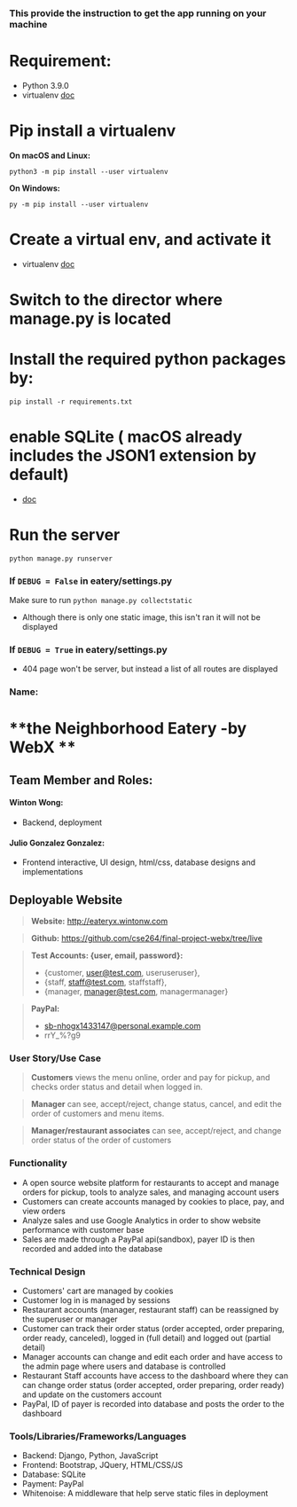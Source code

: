 ### This provide the instruction to get the app running on your machine

# Requirement: 
- Python 3.9.0
- virtualenv [doc](https://packaging.python.org/guides/installing-using-pip-and-virtual-environments/)

# Pip install a virtualenv
**On macOS and Linux:**

`python3 -m pip install --user virtualenv`

**On Windows:**

`py -m pip install --user virtualenv`


# Create a virtual env, and activate it
- virtualenv [doc](https://packaging.python.org/guides/installing-using-pip-and-virtual-environments/)
# Switch to the director where manage.py is located
# Install the required python packages by: 
`pip install -r requirements.txt`


# enable SQLite ( macOS already includes the JSON1 extension by default)
- [doc](https://code.djangoproject.com/wiki/JSON1Extension)


# Run the server 
`python manage.py runserver`

### If `DEBUG = False` in eatery/settings.py
Make sure to run `python manage.py collectstatic`
- Although there is only one static image, this isn't ran it will not be displayed

### If `DEBUG = True` in eatery/settings.py
- 404 page won't be server, but instead a list of all routes are displayed

### Name: 
# **the Neighborhood Eatery -by WebX **

## Team Member and Roles: 
#### Winton Wong: 
- Backend, deployment

#### Julio Gonzalez Gonzalez: 
- Frontend interactive, UI design, html/css, database designs and implementations

## Deployable Website
> **Website:** http://eateryx.wintonw.com

> **Github:** https://github.com/cse264/final-project-webx/tree/live

> **Test Accounts: {user, email, password}:** 
> - {customer, user@test.com, useruseruser}, 
> - {staff, staff@test.com, staffstaff}, 
> - {manager, manager@test.com, managermanager}

> **PayPal:**
> - sb-nhogx1433147@personal.example.com
> - rrY_%?g9

### User Story/Use Case
> **Customers** views the menu online, order and pay for pickup, and checks order status and detail when logged in. 

> **Manager** can see, accept/reject, change status, cancel, and edit the order of customers and menu items.

> **Manager/restaurant associates** can see, accept/reject, and change order status of the order of customers

### Functionality
- A open source website platform for restaurants to accept and manage orders for pickup, tools to analyze sales, and managing account users
- Customers can create accounts managed by cookies to place, pay, and view orders
- Analyze sales and use Google Analytics in order to show website performance with customer base
- Sales are made through a PayPal api(sandbox), payer ID is then recorded and added into the database



### Technical Design
- Customers' cart are managed by cookies
- Customer log in is managed by sessions
- Restaurant accounts (manager, restaurant staff) can be reassigned by the superuser or manager
- Customer can track their order status (order accepted, order preparing, order ready, canceled), logged in (full detail) and logged out (partial detail)
- Manager accounts can change and edit each order and have access to the admin page where users and database is controlled
- Restaurant Staff accounts have access to the dashboard where they can can change order status (order accepted, order preparing, order ready) and update on the customers account
- PayPal, ID of payer is recorded into database and posts the order to the dashboard

### Tools/Libraries/Frameworks/Languages
- Backend: Django, Python, JavaScript
- Frontend: Bootstrap, JQuery, HTML/CSS/JS
- Database: SQLite
- Payment: PayPal
- Whitenoise: A middleware that help serve static files in deployment